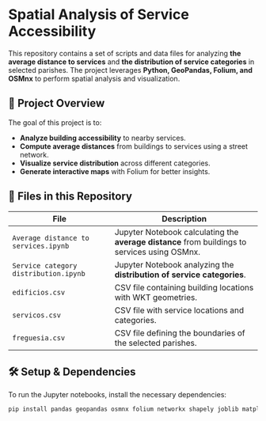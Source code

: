 # Spatial Analysis of Service Accessibility  

This repository contains a set of scripts and data files for analyzing **the average distance to services** and **the distribution of service categories** in selected parishes. The project leverages **Python, GeoPandas, Folium, and OSMnx** to perform spatial analysis and visualization.  

## 📌 Project Overview  

The goal of this project is to:  
- **Analyze building accessibility** to nearby services.  
- **Compute average distances** from buildings to services using a street network.  
- **Visualize service distribution** across different categories.  
- **Generate interactive maps** with Folium for better insights.  

## 📂 Files in this Repository  

| File | Description |
|------|------------|
| `Average distance to services.ipynb` | Jupyter Notebook calculating the **average distance** from buildings to services using OSMnx. |
| `Service category distribution.ipynb` | Jupyter Notebook analyzing the **distribution of service categories**. |
| `edificios.csv` | CSV file containing building locations with WKT geometries. |
| `servicos.csv` | CSV file with service locations and categories. |
| `freguesia.csv` | CSV file defining the boundaries of the selected parishes. |

## 🛠️ Setup & Dependencies  

To run the Jupyter notebooks, install the necessary dependencies:  

```bash
pip install pandas geopandas osmnx folium networkx shapely joblib matplotlib numpy
